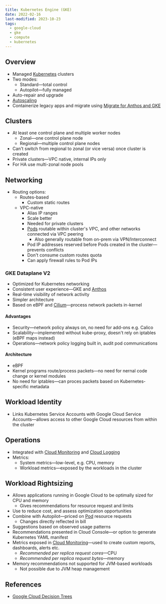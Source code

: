 ```yaml
---
title: Kubernetes Engine (GKE)
date: 2022-02-16
last-modified: 2023-10-23
tags:
  - google-cloud
  - gke
  - compute
  - kubernetes
---
```


## Overview

- Managed [Kubernetes](notes/moc/Kubernetes.md) clusters
- Two modes:
	- Standard—total control
	- Autopilot—fully managed
- Auto-repair and upgrade
- [Autoscaling](notes/GKE%20Cluster%20Autoscaling.md)
- Containerize legacy apps and migrate using [Migrate for Anthos and GKE](notes/Migrate%20for%20Anthos%20and%20GKE.md)

## Clusters

- At least one control plane and multiple worker nodes
	- Zonal—one control plane node
	- Regional—multiple control plane nodes
- Can't switch from regional to zonal (or vice versa) once cluster is created
- Private clusters—VPC native, internal IPs only
- For HA use multi-zonal node pools

## Networking

- Routing options:
	- Routes-based
		- Custom static routes
	- VPC-native
		- Alias IP ranges
		- Scale better
		- Needed for private clusters
		- [Pods](notes/Pod.md) routable within cluster's VPC, and other networks connected via VPC peering
			- Also generally routable from on-prem via VPN/Interconnect
		- Pod IP addresses reserved before Pods created in the cluster—prevents conflicts
		- Don't consume custom routes quota
		- Can apply firewall rules to Pod IPs

### GKE Dataplane V2

- Optimized for Kubernetes networking
- Consistent user experience—GKE and [Anthos](notes/Anthos.md)
- Real-time visibility of network activity
- Simpler architecture
- Based on eBPF and [Cilium](notes/Cilium.md)—process network packets in-kernel

#### Advantages

- Security—network policy always on, no need for add-ons e.g. Calico
- Scalability—implemented without kube-proxy, doesn't rely on iptables (eBPF maps instead)
- Operations—network policy logging built in, audit pod communications

#### Architecture

- eBPF
- Kernel programs route/process packets—no need for nernal code change or kernel modules
- No need for iptables—can proces packets based on Kubernetes-specific metadata

## Workload Identity

- Links Kubernetes Service Accounts with Google Cloud Service Accounts—allows access to other Google Cloud resources from within the cluster

## Operations

- Integrated with [Cloud Monitoring](notes/Cloud%20Monitoring.md) and [Cloud Logging](notes/Cloud%20Logging.md)
- Metrics:
	- System metrics—low-level, e.g. CPU, memory
	- Workload metrics—exposed by the workloads in the cluster

## Workload Rightsizing

- Allows applications running in Google Cloud to be optimally sized for CPU and memory
	- Gives recommendations for resource request and limits
- Use to reduce cost, and assess optimization opportunities
- Combine with Autopilot—priced on [Pod](notes/Pod.md) resource requests
	- Changes directly reflected in bill
- Suggestions based on observed usage patterns
- Recommendations presented in Cloud Console—or option to generate Kubernetes YAML manifest
- Metrics exposed in [Cloud Monitoring](notes/Cloud%20Monitoring.md)—used to create custom reports, dashboards, alerts etc.
	- *Recommended per replica request cores*—CPU
	- *Recommended per replica request bytes*—memory
- Memory recommendations not supported for JVM-based workloads
	- Not possible due to JVM heap management

## References

- [Google Cloud Decision Trees](notes/moc/Google%20Cloud%20Decision%20Trees.md)
